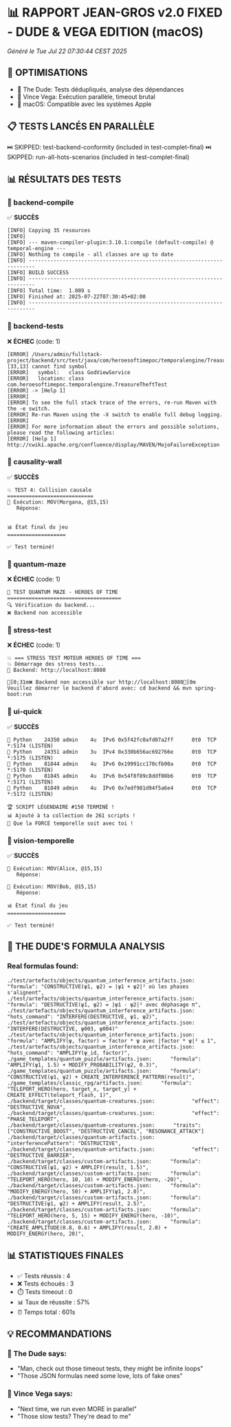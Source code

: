 # 📊 RAPPORT JEAN-GROS v2.0 FIXED - DUDE & VEGA EDITION (macOS)
*Généré le Tue Jul 22 07:30:44 CEST 2025*

## 🎯 OPTIMISATIONS
- 🎳 The Dude: Tests dédupliqués, analyse des dépendances
- 🔫 Vince Vega: Exécution parallèle, timeout brutal
- 🍎 macOS: Compatible avec les systèmes Apple

## 📋 TESTS LANCÉS EN PARALLÈLE

⏭️  SKIPPED: test-backend-conformity (included in test-complet-final)
⏭️  SKIPPED: run-all-hots-scenarios (included in test-complet-final)

## 📊 RÉSULTATS DES TESTS

### 🔧 backend-compile
✅ **SUCCÈS**
```
[INFO] Copying 35 resources
[INFO] 
[INFO] --- maven-compiler-plugin:3.10.1:compile (default-compile) @ temporal-engine ---
[INFO] Nothing to compile - all classes are up to date
[INFO] ------------------------------------------------------------------------
[INFO] BUILD SUCCESS
[INFO] ------------------------------------------------------------------------
[INFO] Total time:  1.089 s
[INFO] Finished at: 2025-07-22T07:30:45+02:00
[INFO] ------------------------------------------------------------------------
```

### 🔧 backend-tests
❌ **ÉCHEC** (code: 1)
```
[ERROR] /Users/admin/fullstack-project/backend/src/test/java/com/heroesoftimepoc/temporalengine/TreasureTheftTest.java:[33,13] cannot find symbol
[ERROR]   symbol:   class GodViewService
[ERROR]   location: class com.heroesoftimepoc.temporalengine.TreasureTheftTest
[ERROR] -> [Help 1]
[ERROR] 
[ERROR] To see the full stack trace of the errors, re-run Maven with the -e switch.
[ERROR] Re-run Maven using the -X switch to enable full debug logging.
[ERROR] 
[ERROR] For more information about the errors and possible solutions, please read the following articles:
[ERROR] [Help 1] http://cwiki.apache.org/confluence/display/MAVEN/MojoFailureException
```

### 🔧 causality-wall
✅ **SUCCÈS**
```
💥 TEST 4: Collision causale
============================
📝 Exécution: MOV(Morgana, @15,15)
   Réponse: 


📊 État final du jeu
===================

✅ Test terminé!
```

### 🔧 quantum-maze
❌ **ÉCHEC** (code: 1)
```
🧩 TEST QUANTUM MAZE - HEROES OF TIME
=====================================
🔍 Vérification du backend...
❌ Backend non accessible
```

### 🔧 stress-test
❌ **ÉCHEC** (code: 1)
```
💥 === STRESS TEST MOTEUR HEROES OF TIME ===
💥 Démarrage des stress tests...
🎯 Backend: http://localhost:8080

[0;31m❌ Backend non accessible sur http://localhost:8080[0m
Veuillez démarrer le backend d'abord avec: cd backend && mvn spring-boot:run
```

### 🔧 ui-quick
✅ **SUCCÈS**
```
🐍 Python    24350 admin    4u  IPv6 0x5f42fc0afd07a2ff      0t0  TCP *:5174 (LISTEN)
🐍 Python    24351 admin    3u  IPv4 0x330b656ac692766e      0t0  TCP *:5175 (LISTEN)
🐍 Python    81844 admin    4u  IPv6 0x19991cc170cfb90a      0t0  TCP *:5170 (LISTEN)
🐍 Python    81845 admin    4u  IPv6 0x54f8f89c8ddf08b6      0t0  TCP *:5171 (LISTEN)
🐍 Python    81849 admin    4u  IPv6 0x7edf981d94f5a6e4      0t0  TCP *:5172 (LISTEN)

🏆 SCRIPT LÉGENDAIRE #150 TERMINÉ !
📊 Ajouté à ta collection de 261 scripts !
🎯 Que la FORCE temporelle soit avec toi !

```

### 🔧 vision-temporelle
✅ **SUCCÈS**
```
📝 Exécution: MOV(Alice, @15,15)
   Réponse: 

📝 Exécution: MOV(Bob, @15,15)
   Réponse: 

📊 État final du jeu
===================

✅ Test terminé!
```

## 🎳 THE DUDE'S FORMULA ANALYSIS

### Real formulas found:
```
./test/artefacts/objects/quantum_interference_artifacts.json:            "formula": "CONSTRUCTIVE(ψ1, ψ2) = |ψ1 + ψ2|² où les phases s'alignent",
./test/artefacts/objects/quantum_interference_artifacts.json:            "formula": "DESTRUCTIVE(ψ1, ψ2) = |ψ1 - ψ2|² avec déphasage π",
./test/artefacts/objects/quantum_interference_artifacts.json:            "hots_command": "INTERFERE(DESTRUCTIVE, ψ1, ψ2)",
./test/artefacts/objects/quantum_interference_artifacts.json:              "INTERFERE(DESTRUCTIVE, ψ003, ψ004)"
./test/artefacts/objects/quantum_interference_artifacts.json:            "formula": "AMPLIFY(ψ, factor) = factor * ψ avec |factor * ψ|² ≤ 1",
./test/artefacts/objects/quantum_interference_artifacts.json:            "hots_command": "AMPLIFY(ψ_id, factor)",
./game_templates/quantum_puzzle/artifacts.json:      "formula": "AMPLIFY(ψ1, 1.5) + MODIFY_PROBABILITY(ψ2, 0.3)",
./game_templates/quantum_puzzle/artifacts.json:      "formula": "CONSTRUCTIVE(ψ1, ψ2) + CREATE_INTERFERENCE_PATTERN(result)",
./game_templates/classic_rpg/artifacts.json:      "formula": "TELEPORT_HERO(hero, target_x, target_y) + CREATE_EFFECT(teleport_flash, 1)",
./backend/target/classes/quantum-creatures.json:            "effect": "DESTRUCTIVE_NOVA",
./backend/target/classes/quantum-creatures.json:            "effect": "PHASE_TELEPORT",
./backend/target/classes/quantum-creatures.json:      "traits": ["CONSTRUCTIVE_BOOST", "DESTRUCTIVE_CANCEL", "RESONANCE_ATTACK"]
./backend/target/classes/quantum-artifacts.json:          "interferencePattern": "DESTRUCTIVE",
./backend/target/classes/quantum-artifacts.json:            "effect": "DESTRUCTIVE_BARRIER",
./backend/target/classes/custom-artifacts.json:      "formula": "CONSTRUCTIVE(ψ1, ψ2) + AMPLIFY(result, 1.5)",
./backend/target/classes/custom-artifacts.json:      "formula": "TELEPORT_HERO(hero, 10, 10) + MODIFY_ENERGY(hero, -20)",
./backend/target/classes/custom-artifacts.json:      "formula": "MODIFY_ENERGY(hero, 50) + AMPLIFY(ψ1, 2.0)",
./backend/target/classes/custom-artifacts.json:      "formula": "DESTRUCTIVE(ψ1, ψ2) + AMPLIFY(result, 2.5)",
./backend/target/classes/custom-artifacts.json:      "formula": "TELEPORT_HERO(hero, 5, 15) + MODIFY_ENERGY(hero, -10)",
./backend/target/classes/custom-artifacts.json:      "formula": "CREATE_AMPLITUDE(0.8, 0.6) + AMPLIFY(result, 2.0) + MODIFY_ENERGY(hero, 20)",
```

## 📊 STATISTIQUES FINALES

- ✅ Tests réussis : 4
- ❌ Tests échoués : 3
- ⏱️ Tests timeout : 0
- 📊 Taux de réussite : 57%
- ⏰ Temps total : 601s

## 💡 RECOMMANDATIONS

### 🎳 The Dude says:
- "Man, check out those timeout tests, they might be infinite loops"
- "Those JSON formulas need some love, lots of fake ones"

### 🔫 Vince Vega says:
- "Next time, we run even MORE in parallel"
- "Those slow tests? They're dead to me"

